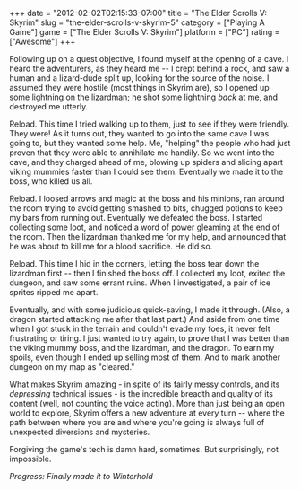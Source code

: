 +++
date = "2012-02-02T02:15:33-07:00"
title = "The Elder Scrolls V: Skyrim"
slug = "the-elder-scrolls-v-skyrim-5"
category = ["Playing A Game"]
game = ["The Elder Scrolls V: Skyrim"]
platform = ["PC"]
rating = ["Awesome"]
+++

Following up on a quest objective, I found myself at the opening of a cave.  I heard the adventurers, as they heard me -- I crept behind a rock, and saw a human and a lizard-dude split up, looking for the source of the noise.  I assumed they were hostile (most things in Skyrim are), so I opened up some lightning on the lizardman; he shot some lightning <i>back</i> at me, and destroyed me utterly.

Reload.  This time I tried walking up to them, just to see if they were friendly.  They were!  As it turns out, they wanted to go into the same cave I was going to, but they wanted some help.  Me, "helping" the people who had just proven that they were able to annihilate me handily.  So we went into the cave, and they charged ahead of me, blowing up spiders and slicing apart viking mummies faster than I could see them.  Eventually we made it to the boss, who killed us all.

Reload.  I loosed arrows and magic at the boss and his minions, ran around the room trying to avoid getting smashed to bits, chugged potions to keep my bars from running out.  Eventually we defeated the boss.  I started collecting some loot, and noticed a word of power gleaming at the end of the room.  Then the lizardman thanked me for my help, and announced that he was about to kill me for a blood sacrifice.  He did so.

Reload.  This time I hid in the corners, letting the boss tear down the lizardman first -- then I finished the boss off.  I collected my loot, exited the dungeon, and saw some errant ruins.  When I investigated, a pair of ice sprites ripped me apart.

Eventually, and with some judicious quick-saving, I made it through.  (Also, a dragon started attacking me after that last part.)  And aside from one time when I got stuck in the terrain and couldn't evade my foes, it never felt frustrating or tiring.  I just wanted to try again, to prove that I was better than the viking mummy boss, and the lizardman, and the dragon.  To earn my spoils, even though I ended up selling most of them.  And to mark another dungeon on my map as "cleared."

What makes Skyrim amazing - in spite of its fairly messy controls, and its <i>depressing</i> technical issues - is the incredible breadth and quality of its content (well, not counting the voice acting).  More than just being an open world to explore, Skyrim offers a new adventure at every turn -- where the path between where you are and where you're going is always full of unexpected diversions and mysteries.

Forgiving the game's tech is damn hard, sometimes.  But surprisingly, not impossible.

<i>Progress: Finally made it to Winterhold</i>